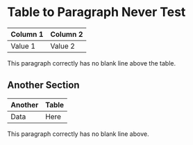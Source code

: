 # Table to Paragraph Never Test

| Column 1 | Column 2 |
|----------|----------|
| Value 1  | Value 2  |
This paragraph correctly has no blank line above the table.

## Another Section

| Another | Table |
|---------|-------|
| Data    | Here  |
This paragraph correctly has no blank line above.
